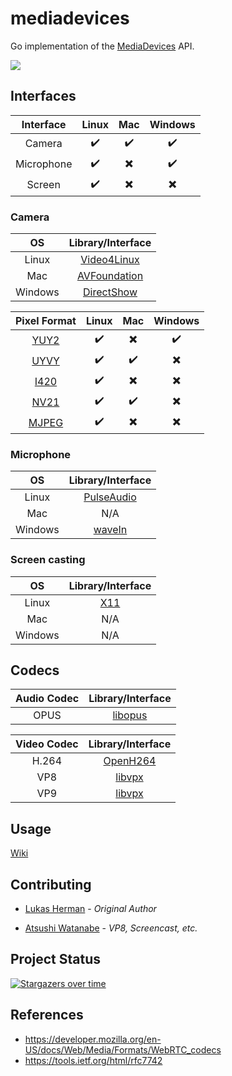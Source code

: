 # mediadevices

Go implementation of the [MediaDevices](https://developer.mozilla.org/en-US/docs/Web/API/MediaDevices) API.

![](img/demo.gif)

## Interfaces

| Interface  | Linux | Mac | Windows |
| :--------: | :---: | :-: | :-----: |
|   Camera   |  ✔️   | ✔️  |   ✔️    |
| Microphone |  ✔️   | ✖️  |   ✔️    |
|   Screen   |  ✔️   | ✖️  |   ✖️    |

### Camera

|   OS    |                           Library/Interface                             |
| :-----: | :---------------------------------------------------------------------: |
|  Linux  |        [Video4Linux](https://en.wikipedia.org/wiki/Video4Linux)         |
|   Mac   |       [AVFoundation](https://developer.apple.com/av-foundation/)        |
| Windows | [DirectShow](https://docs.microsoft.com/en-us/windows/win32/directshow) |

|                     Pixel Format                      | Linux | Mac | Windows |
| :---------------------------------------------------: | :---: | :-: | :-----: |
| [YUY2](https://www.fourcc.org/pixel-format/yuv-yuy2/) |  ✔️   | ✖️  |   ✔️    |
| [UYVY](https://www.fourcc.org/pixel-format/yuv-uyvy/) |  ✔️   | ✔️  |   ✖️    |
| [I420](https://www.fourcc.org/pixel-format/yuv-i420/) |  ✔️   | ✖️  |   ✖️    |
| [NV21](https://www.fourcc.org/pixel-format/yuv-nv21/) |  ✔️   | ✔️  |   ✖️    |
|         [MJPEG](https://www.fourcc.org/mjpg/)         |  ✔️   | ✖️  |   ✖️    |

### Microphone

|   OS    |                            Library/Interface                            |
| :-----: | :---------------------------------------------------------------------: |
|  Linux  |         [PulseAudio](https://en.wikipedia.org/wiki/PulseAudio)          |
|   Mac   |                                   N/A                                   |
| Windows |  [waveIn](https://docs.microsoft.com/en-us/windows/win32/api/mmeapi/)   |

### Screen casting

|   OS    |                            Library/Interface                            |
| :-----: | :---------------------------------------------------------------------: |
|  Linux  |          [X11](https://en.wikipedia.org/wiki/X_Window_System)           |
|   Mac   |                                   N/A                                   |
| Windows |                                   N/A                                   |

## Codecs

| Audio Codec |                    Library/Interface                     |
| :---------: | :------------------------------------------------------: |
|    OPUS     | [libopus](http://opus-codec.org/)                        |

| Video Codec |                    Library/Interface                     |
| :---------: | :------------------------------------------------------: |
|    H.264    | [OpenH264](https://www.openh264.org/)                    |
|     VP8     | [libvpx](https://www.webmproject.org/code/)              |
|     VP9     | [libvpx](https://www.webmproject.org/code/)              |

## Usage

[Wiki](https://github.com/pion/mediadevices/wiki)

## Contributing

- [Lukas Herman](https://github.com/lherman-cs) - _Original Author_
* [Atsushi Watanabe](https://github.com/at-wat) - _VP8, Screencast, etc._

## Project Status

[![Stargazers over time](https://starchart.cc/pion/mediadevices.svg)](https://starchart.cc/pion/mediadevices)

## References

- https://developer.mozilla.org/en-US/docs/Web/Media/Formats/WebRTC_codecs
- https://tools.ietf.org/html/rfc7742
